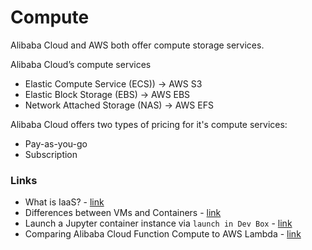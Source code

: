 # Compute

Alibaba Cloud and AWS both offer compute storage services.

Alibaba Cloud’s compute services 
 - Elastic Compute Service (ECS)) -> AWS S3
 - Elastic Block Storage (EBS) -> AWS EBS
 - Network Attached Storage (NAS) -> AWS EFS


Alibaba Cloud offers two types of pricing for it's compute services: 
- Pay-as-you-go
- Subscription

### Links
- What is IaaS? - [link](alibabacloud.com/knowledge/what-is-iaas)
- Differences between VMs and Containers - [link](alibabacloud.com/knowledge/difference-between-container-and-virtual-machine)
- Launch a Jupyter container instance via `launch in Dev Box` - [link](https://www.alibabacloud.com/help/doc-detail/52687.htm)
- Comparing Alibaba Cloud Function Compute to AWS Lambda - [link](https://cloudonaut.io/comparing-serverless-offerings-from-alibaba-cloud-and-aws/)